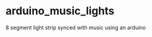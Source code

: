 arduino_music_lights
====================

8 segment light strip synced with music using an arduino
